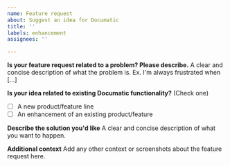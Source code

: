 ```yaml
---
name: Feature request
about: Suggest an idea for Documatic
title: ''
labels: enhancement
assignees: ''

---
```


**Is your feature request related to a problem? Please describe.**
A clear and concise description of what the problem is. Ex. I'm always frustrated when [...]

**Is your idea related to existing Documatic functionality?**
(Check one)
* [ ] A new product/feature line
* [ ] An enhancement of an existing product/feature 

**Describe the solution you'd like**
A clear and concise description of what you want to happen.

**Additional context**
Add any other context or screenshots about the feature request here.
